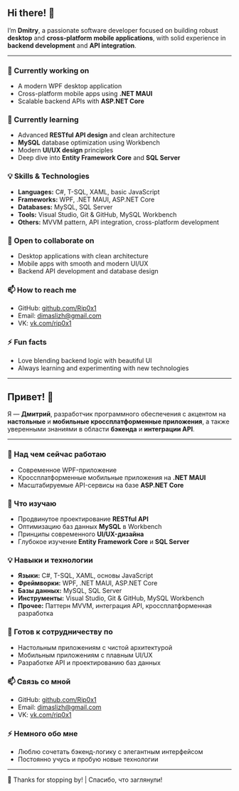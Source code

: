 ## Hi there! 👋

I’m **Dmitry**, a passionate software developer focused on building robust **desktop** and **cross-platform mobile applications**, with solid experience in **backend development** and **API integration**.

---

### 🔭 Currently working on
- A modern WPF desktop application  
- Cross-platform mobile apps using **.NET MAUI**  
- Scalable backend APIs with **ASP.NET Core**

### 🌱 Currently learning
- Advanced **RESTful API design** and clean architecture  
- **MySQL** database optimization using Workbench  
- Modern **UI/UX design** principles  
- Deep dive into **Entity Framework Core** and **SQL Server**

### 💡 Skills & Technologies
- **Languages:** C#, T-SQL, XAML, basic JavaScript  
- **Frameworks:** WPF, .NET MAUI, ASP.NET Core  
- **Databases:** MySQL, SQL Server  
- **Tools:** Visual Studio, Git & GitHub, MySQL Workbench  
- **Others:** MVVM pattern, API integration, cross-platform development

### 👯 Open to collaborate on
- Desktop applications with clean architecture  
- Mobile apps with smooth and modern UI/UX  
- Backend API development and database design  

### 📫 How to reach me
- GitHub: [github.com/Rip0x1](https://github.com/Rip0x1)  
- Email: dimaslizh@gmail.com  
- VK: [vk.com/rip0x1](https://vk.com/rip0x1)

### ⚡ Fun facts
- Love blending backend logic with beautiful UI  
- Always learning and experimenting with new technologies

---

## Привет! 👋

Я — **Дмитрий**, разработчик программного обеспечения с акцентом на **настольные** и **мобильные кроссплатформенные приложения**, а также уверенными знаниями в области **бэкенда** и **интеграции API**.

---

### 🔭 Над чем сейчас работаю
- Современное WPF-приложение  
- Кроссплатформенные мобильные приложения на **.NET MAUI**  
- Масштабируемые API-сервисы на базе **ASP.NET Core**

### 🌱 Что изучаю
- Продвинутое проектирование **RESTful API**  
- Оптимизацию баз данных **MySQL** в Workbench  
- Принципы современного **UI/UX-дизайна**  
- Глубокое изучение **Entity Framework Core** и **SQL Server**

### 💡 Навыки и технологии
- **Языки:** C#, T-SQL, XAML, основы JavaScript  
- **Фреймворки:** WPF, .NET MAUI, ASP.NET Core  
- **Базы данных:** MySQL, SQL Server  
- **Инструменты:** Visual Studio, Git & GitHub, MySQL Workbench  
- **Прочее:** Паттерн MVVM, интеграция API, кроссплатформенная разработка

### 👯 Готов к сотрудничеству по
- Настольным приложениям с чистой архитектурой  
- Мобильным приложениям с плавным UI/UX  
- Разработке API и проектированию баз данных

### 📫 Связь со мной
- GitHub: [github.com/Rip0x1](https://github.com/Rip0x1)  
- Email: dimaslizh@gmail.com  
- VK: [vk.com/rip0x1](https://vk.com/rip0x1)

### ⚡ Немного обо мне
- Люблю сочетать бэкенд-логику с элегантным интерфейсом  
- Постоянно учусь и пробую новые технологии

---

🚀 Thanks for stopping by! | Спасибо, что заглянули!
